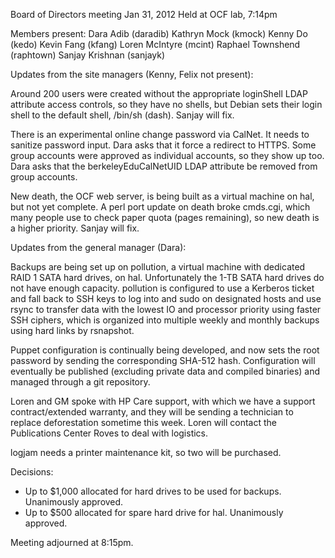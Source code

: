 Board of Directors meeting Jan 31, 2012
Held at OCF lab, 7:14pm

Members present:
Dara Adib (daradib)
Kathryn Mock (kmock)
Kenny Do (kedo)
Kevin Fang (kfang)
Loren McIntyre (mcint)
Raphael Townshend (raphtown)
Sanjay Krishnan (sanjayk)

Updates from the site managers (Kenny, Felix not present):

Around 200 users were created without the appropriate loginShell LDAP
attribute access controls, so they have no shells, but Debian sets their
login shell to the default shell, /bin/sh (dash). Sanjay will fix.

There is an experimental online change password via CalNet. It needs to
sanitize password input. Dara asks that it force a redirect to HTTPS.
Some group accounts were approved as individual accounts, so they show
up too. Dara asks that the berkeleyEduCalNetUID LDAP attribute
be removed from group accounts.

New death, the OCF web server, is being built as a virtual machine on
hal, but not yet complete. A perl port update on death broke cmds.cgi,
which many people use to check paper quota (pages remaining), so new
death is a higher priority. Sanjay will fix.

Updates from the general manager (Dara):

Backups are being set up on pollution, a virtual machine with dedicated
RAID 1 SATA hard drives, on hal. Unfortunately the 1-TB SATA hard
drives do not have enough capacity. pollution is configured to use
a Kerberos ticket and fall back to SSH keys to log into and sudo on
designated hosts and use rsync to transfer data with the lowest IO and
processor priority using faster SSH ciphers, which is organized into
multiple weekly and monthly backups using hard links by rsnapshot.

Puppet configuration is continually being developed, and now sets the
root password by sending the corresponding SHA-512 hash. Configuration
will eventually be published (excluding private data and compiled
binaries) and managed through a git repository.

Loren and GM spoke with HP Care support, with which we have a support
contract/extended warranty, and they will be sending a technician to
replace deforestation sometime this week. Loren will contact the
Publications Center Roves to deal with logistics.

logjam needs a printer maintenance kit, so two will be purchased.

Decisions:
* Up to $1,000 allocated for hard drives to be used for backups.
 Unanimously approved.
* Up to $500 allocated for spare hard drive for hal. Unanimously
 approved.

Meeting adjourned at 8:15pm.
